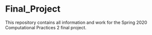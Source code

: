 # Final_Project
This repository contains all information and work for the Spring 2020 Computational Practices 2 final project.
